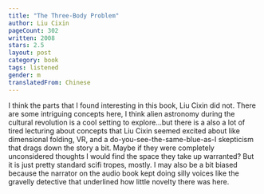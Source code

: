 ```yaml
---
title: "The Three-Body Problem"
author: Liu Cixin
pageCount: 302
written: 2008
stars: 2.5
layout: post
category: book
tags: listened
gender: m
translatedFrom: Chinese
---
```


I think the parts that I found interesting in this book, Liu Cixin did not. There are some intriguing concepts here, I think alien astronomy during the cultural revolution is a cool setting to explore...but there is a also a lot of tired lecturing about concepts that Liu Cixin seemed excited about like dimensional folding, VR, and a do-you-see-the-same-blue-as-I skepticism that drags down the story a bit. Maybe if they were completely unconsidered thoughts I would find the space they take up warranted? But it is just pretty standard scifi tropes, mostly. I may also be a bit biased because the narrator on the audio book kept doing silly voices like the gravelly detective that underlined how little novelty there was here.
